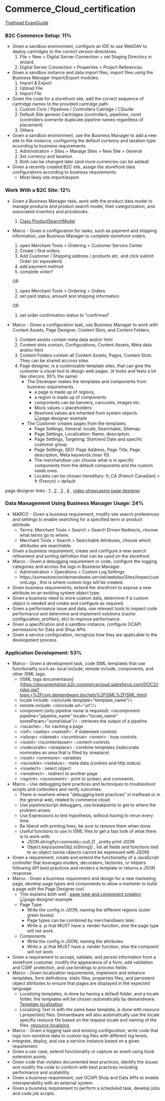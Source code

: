 # Commerce_Cloud_certification

[Trailhead ExamGuide](https://trailhead.salesforce.com/help?article=Salesforce-Certified-B2C-Commerce-Developer-Exam-Guide) 

### B2C Commerce Setup: 11%
- Given a sandbox environment, configure an IDE to use WebDAV to deploy cartridges to the correct version directories.
  1. File > New > Digital Server Connection + set Staging Directory in wizard.
  2. Digital Server Connection > Properties > Project References.
- Given a sandbox instance and data import files, import files using the Business Manager Import/Export modules.
  1. Import & Export
  2. Upload File
  3. Import File
- Given the code for a storefront site, add the correct sequence of cartridge names to the provided cartridge path.
  1. Custom Core / Pipelines / Controllers Catridge / CSsuite
  2. Default Site genesis Cartridges (controllers, pipelines, core) (controllers overwrite duplicate pipeline names regardless of placement)
  3. Others
- Given a sandbox environment, use the Business Manager to add a new site to the instance, configuring the default currency and taxation type according to business requirements.
  1. Administration > Sites > Manage Sites > New Site > General
  2. Set currency and taxation.
  3. Both can be changed later (and more currencies can be added)
- Given a recently created B2C site, assign the storefront data configurations according to business requirements. 
  - Most likely site import/export

### Work With a B2C Site: 12%
- Given a Business Manager task, work with the product data model to manage products and product search model, their categorization, and associated inventory and pricebooks.
  1. [Class ProductSearchModel](https://documentation.b2c.commercecloud.salesforce.com/DOC2/topic/com.demandware.dochelp/DWAPI/scriptapi/html/api/class_dw_catalog_ProductSearchModel.html?resultof=%22%70%72%6f%64%75%63%74%22%20%22%73%65%61%72%63%68%22%20%22%6d%6f%64%65%6c%22%20) 
- Marco - Given a configuration for tasks, such as payment and shipping information, use Business Manager to complete storefront orders.
  1. open Merchant Tools > Ordering > Customer Service Center
  2. Create / find orders.
  3. Add Customer / Shipping address / products etc. and click submit Order (or equivalent)
  4. add payment method
  5. complete order?
  
  OR
  
  1. open Merchant Tools > Ordering > Orders
  2. set paid status, amount and shipping information.
  
  OR
  
  1. set order confirmation status to "confirmed".
- Marco - Given a configuration task, use Business Manager to work with Content Assets, Page Designer, Content Slots, and Content Folders.
  1. Content assets contain meta data and/or html
  2. Content slots contain, Configurations, Content Assets, Meta data and/or html
  3. Content Folders contain all Content Assets, Pages, Content Slots. They can be shared accross sites.
  4. Page designer, is a custimizable template sites, that can give the customer a visual tool to design web pages. (it looks and feels a lot like sitecore, 95% the same)
      - The Developer makes the templates and components from business requirements.
        - a page is made up of regions,
        - a region is made up of components
        - components can be banners, carousels, images etc.
        - Mock values = placeholders
        - Resolved values are inherited from system objects.
          ![page designer example](https://res.cloudinary.com/hy4kyit2a/f_auto,fl_lossy,q_70/learn/modules/b2c-page-designer-merchandiser/b2c-page-designer-explore/images/3e811dd95253187aeee3c3dcd8e23811_pd-page-region-component.png "page designer example")
      - The Customer creates pages from the templates.
        - Page Settings, General: locale, Searchable, Sitemap.
        - Page Settings, Localization: Name, description.
        - Page Settings, Targeting: Start/end Date and specific customer group.
        - Page Settings, SEO: Page Address, Page Title, Page description, Meta keywords (max 10)
        - The merchandiser can choose what is in specific components from the default components and the custom made ones.
        - Locales can be chosen hereditary: fr_CA (French Canadian) > fr (French) > default
        
        
page designer links : [1](https://trailhead.salesforce.com/en/content/learn/modules/b2c-page-designer-merchandiser/b2c-page-designer-explore?trail_id=build-storefront-pages-with-salesforce-b2c-commerce-page-designer) , [2](https://trailhead.salesforce.com/en/content/learn/modules/b2c-page-designer-merchandiser/b2c-page-designer-configure-page?trail_id=build-storefront-pages-with-salesforce-b2c-commerce-page-designer) , [3](https://trailhead.salesforce.com/en/content/learn/modules/b2c-page-designer-merchandiser/b2c-page-designer-configure-component?trail_id=build-storefront-pages-with-salesforce-b2c-commerce-page-designer) , [4](https://trailhead.salesforce.com/en/content/learn/modules/b2c-page-designer-developers/b2c-page-designer-sample-pages-components) , [video showcasing page designer](https://www.salesforce.com/video/3620472/)

### Data Management Using Business Manager Usage: 24%
- MARCO - Given a business requirement, modify site search preferences and settings to enable searching for a specified term or product attribute.
  - Terms: Merchant Tools > Search > Search Driven Redirects, choose what terms go to where.
  - Merchant Tools > Search > Searchable Attributes, choose which attributes are searchable.
- Given a business requirement, create and configure a new search refinement and sorting definition that can be used on the storefront.
- Marco - Given a debugging requirement or code, configure the logging categories and access the logs in Business Manager.
  - Administration > Operations > Custom Log Settings
  - https://somestore/on/demandware.servlet/webdav/Sites/Impex/customLogs , this is where custom logs will be created.
- Given business requirements, extend the storefront to expose a new attribute on an existing system object type.
- Given a business need to store custom data, determine if a custom object is needed and create and configure as required.
- Given a performance issue and data, use relevant tools to inspect code performance and determine and implement solutions (cache configuration, profilers, etc) to improve performance.
- Given a specification and a sandbox instance, configure OCAPI permissions for Data and Shop APIs.
- Given a service configuration, recognize how they are applicable to the development process.


### Application Development: 53%
- Marco - Given a development task, code ISML templates that use functionality such as: local include, remote include, components, and other ISML tags.
  - [ISML tags documentaion] (https://documentation.b2c.commercecloud.salesforce.com/DOC2/index.jsp?topic=%2Fcom.demandware.dochelp%2FISML%2FISML.html)
  - locale include: \<isinclude template="template_name"/\>
  - remote include: \<isinclude url="url"/\>
  - component (only pipeline name is required): \<iscomponent pipeline="pipeline_name" locale="locale_name" someParam="someValue"/\> : retrieves the output of a pipeline
  - \<iscache\> : for caching a page
  - \<isif\> \<iselse\> \<iselseif\> : if statement controls
  - \<isloop\> \<isbreak\> \<iscontinue\> \<isnext\> : loop controls.
  - \<isslot\> \<iscontentasset\> : content controls
  - \<isdecorate\> \<isreplace\> : combine templates (isdecorate nominates an area that is filled by isreplace)
  - \<isset\> \<isremove\>: variables
  - \<iscookie\> \<isstatus\> : meta data (cookies and http status)
  - \<isselect\> : select object
  - \<isredirect\> : redirect to another page
  - \<isprint\> \<iscomment\> : print to screen, and comments.
- Marco - Use debugging best practices and techniques to troubleshoot scripts and controllers and verify outcomes.
  - There is nowhere where "debugging best practices" in trailhead or in the general web, related to commerce cloud
  - Use pipeline/script debuggers, use breakpoints to get to where the problem arises.
  - Use Expressions to test hypothesis, without having to rerun every time.
  - Be liberal with printing lines, be sure to remove them when done.
  - Useful functions to use in ISML files to get a fast look of what there is to work with:
    - JSON.stringify(\<someobj\>,null,2) , pretty print JSON
    - Object.keys(someObj).toString() , list all fields and functions tied to an object (some objects cannot be expressed with JSON)
- Given a requirement, create and extend the functionality of a JavaScript controller that leverages models, decorators, factories, or helpers following API best practices and renders a template or returns a JSON response.
- Marco - Given a business requirement and design for a new marketing page, develop page types and components to allow a marketer to build a page with the Page Designer tool.
  - This explains both well : [page type and component creation](https://trailhead.salesforce.com/content/learn/modules/b2c-page-designer-developers/b2c-page-designer-explore-json-js)
  ![page designer example](https://res.cloudinary.com/hy4kyit2a/f_auto,fl_lossy,q_70/learn/modules/b2c-page-designer-merchandiser/b2c-page-designer-explore/images/3e811dd95253187aeee3c3dcd8e23811_pd-page-region-component.png "page designer example")
  - Page Type:
    - Write the config in JSON, naming the different regions (outer green boxes)
    - Page types can be combined by merchandisers later.
    - Write a .js that MUST have a .render function, else the page type will not work.
  - Components
    - Write the config in JSON, naming the attributes
    - Write a .js that MUST have a .render function, else the compoent will not work.
- Given a requirement to accept, validate, and persist information from a storefront customer, modify the appearance of a form, add validation and CSRF protection, and use bindings to process fields.
- Marco - Given localization requirements, implement and enhance templates, form definitions, static files, properties files, and persistent object attributes to ensure that pages are displayed in the expected language.
  - Localizing templates, is done by having a default folder, and a locale folder, the templates will be chosen automatically by demandware. [Template localization](https://documentation.b2c.commercecloud.salesforce.com/DOC2/topic/com.demandware.dochelp/Localization/LocalizingUsingMultipleTemplateSets.html)
  - Localizing Text in with the same base template, is done with resouce (.properties) files. Demandware will also automatically use the locale specific resouce file based on the request locale and naming of the files. [resource localizing](https://documentation.b2c.commercecloud.salesforce.com/DOC2/topic/com.demandware.dochelp/DWAPI/scriptapi/html/api/class_dw_web_Resource.html?resultof=%22%2e%70%72%6f%70%65%72%74%69%65%73%22%20%22%70%72%6f%70%65%72%74%69%22%20)
- Marco - Given a logging task and existing configuration, write code that logs non-sensitive data to custom log files with different log levels.
- Integrate, deploy, and use a service instance based on a given requirement.
- Given a use case, extend functionality or capture an event using hook extension points.
- Given code that violates documented best practices, identify the issues and modify the code to conform with best practices including performance and scalability.
- Given a business requirement, use OCAPI Shop and Data APIs to enable interoperability with an external system.
- Given a business requirement to perform a scheduled task, develop jobs and code job scripts.





